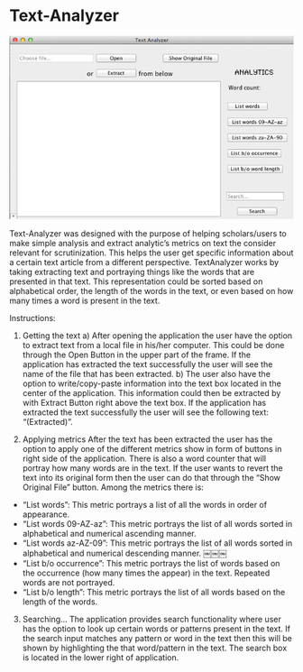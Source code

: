 Text-Analyzer
=============

![](https://github.com/danielinoa/Text-Analyzer/blob/master/User%20Guides%20And%20Information/TextAnalyzerPic.png?raw=true)


Text-Analyzer was designed with the purpose of helping scholars/users to make simple analysis and extract analytic’s metrics on text the consider relevant for scrutinization. This helps the user get specific information about a certain text article from a different perspective. TextAnalyzer works by taking extracting text and portraying things like the words that are presented in that text. This representation could be sorted based on alphabetical order, the length of the words in the text, or even based on how many times a word is present in the text.

Instructions:

1) Getting the text
a) After opening the application the user have the option to extract text from a local file in his/her computer. This could be done through the Open Button in the upper part of the frame. If the application has extracted the text successfully the user will see the name of the file that has been extracted.
b) The user also have the option to write/copy-paste information into the text box located in the center of the application. This information could then be extracted by with Extract Button right above the text box. If the application has extracted the text successfully the user will see the following text: “(Extracted)”.

2) Applying metrics
After the text has been extracted the user has the option to apply one of the different metrics show in form of buttons in right side of the application. There is also a word counter that will portray how many words are in the text. If the user wants to revert the text into its original form then the user can do that through the “Show Original File” button. Among the metrics there is:
- “List words”: This metric portrays a list of all the words in order of appearance.
- “List words 09-AZ-az”: This metric portrays the list of all words sorted in alphabetical and numerical ascending manner.
- “List words az-AZ-09”: This metric portrays the list of all words sorted in alphabetical and numerical descending manner.
￼￼￼
- “List b/o occurrence”: This metric portrays the list of words based on the occurrence (how many times the appear) in the text. Repeated words are not portrayed.
- “List b/o length”: This metric portrays the list of all words based on the length of the words.

3) Searching...
The application provides search functionality where user has the option to look up certain words or patterns present in the text. If the search input matches any pattern or word in the text then this will be shown by highlighting the that word/pattern in the text. The search box is located in the lower right of application.
